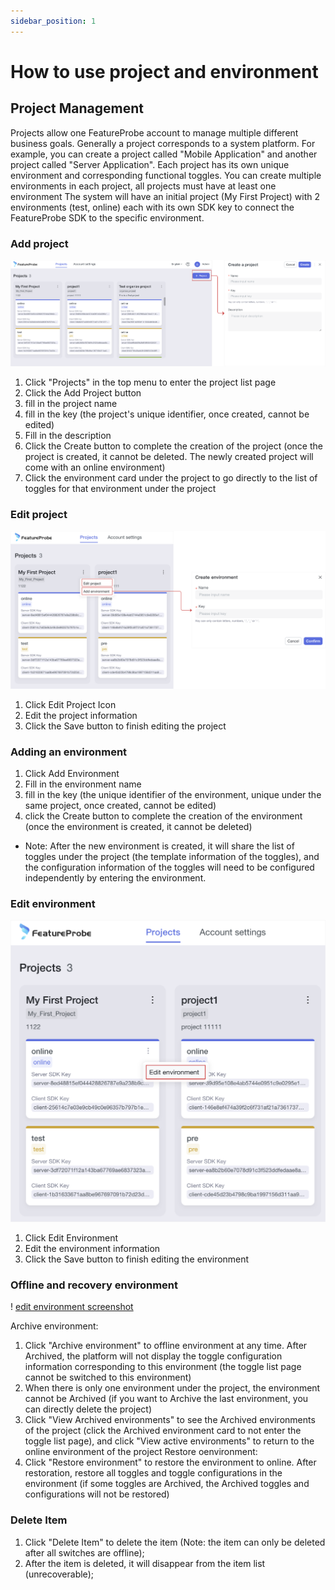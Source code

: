 ```yaml
---
sidebar_position: 1
---
```


# How to use project and environment

## Project Management
Projects allow one FeatureProbe account to manage multiple different business goals. Generally a project corresponds to a system platform. For example, you can create a project called "Mobile Application" and another project called "Server Application". Each project has its own unique environment and corresponding functional toggles. You can create multiple environments in each project, all projects must have at least one environment
The system will have an initial project (My First Project) with 2 environments (test, online) each with its own SDK key to connect the FeatureProbe SDK to the specific environment.
### Add project

![create project screenshot](../../../pictures/create_project_en.png)

1. Click "Projects" in the top menu to enter the project list page
2. Click the Add Project button
3. fill in the project name
4. fill in the key (the project's unique identifier, once created, cannot be edited)
5. Fill in the description
6. Click the Create button to complete the creation of the project (once the project is created, it cannot be deleted. The newly created project will come with an online environment)
7. Click the environment card under the project to go directly to the list of toggles for that environment under the project

### Edit project

![create environment screenshot](../../../pictures/create_environment_en.png)

1. Click Edit Project Icon
2. Edit the project information
3. Click the Save button to finish editing the project

### Adding an environment

1. Click Add Environment
2. Fill in the environment name
3. fill in the key (the unique identifier of the environment, unique under the same project, once created, cannot be edited)
4. click the Create button to complete the creation of the environment (once the environment is created, it cannot be deleted)

- Note: After the new environment is created, it will share the list of toggles under the project (the template information of the toggles), and the configuration information of the toggles will need to be configured independently by entering the environment.

### Edit environment

![edit environment screenshot](../../../pictures/edit_environment_en.png)

1. Click Edit Environment
2. Edit the environment information
3. Click the Save button to finish editing the environment

### Offline and recovery environment

! [edit environment screenshot](../../../pictures/archived_env_en.png)

Archive environment:
1. Click "Archive environment" to offline environment at any time. After Archived, the platform will not display the toggle configuration information corresponding to this environment (the toggle list page cannot be switched to this environment)
2. When there is only one environment under the project, the environment cannot be Archived (if you want to Archive the last environment, you can directly delete the project)
3. Click "View Archived environments" to see the Archived environments of the project (click the Archived environment card to not enter the toggle list page), and click "View active environments" to return to the online environment of the project
Restore oenvironment:
1. Click "Restore environment" to restore the environment to online. After restoration, restore all toggles and toggle configurations in the environment (if some toggles are Archived, the Archived toggles and configurations will not be restored)

### Delete Item

1. Click "Delete Item" to delete the item (Note: the item can only be deleted after all switches are offline);
2. After the item is deleted, it will disappear from the item list (unrecoverable);